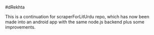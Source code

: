 #dRekhta

This is a continuation for scraperForLitUrdu repo, which has now been made into an android app with the same node.js backend plus some improvements.